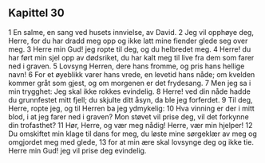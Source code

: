 ## Kapittel 30

1 En salme, en sang ved husets innvielse, av David.
2 Jeg vil opphøye deg, Herre, for du har dradd meg opp og ikke latt mine fiender glede seg over meg.
3 Herre min Gud! jeg ropte til deg, og du helbredet meg.
4 Herre! du har ført min sjel opp av dødsriket, du har kalt meg til live fra dem som farer ned i graven.
5 Lovsyng Herren, dere hans fromme, og pris hans hellige navn!
6 For et øyeblikk varer hans vrede, en levetid hans nåde; om kvelden kommer gråt som gjest, og om morgenen er det frydesang.
7 Men jeg sa i min trygghet: Jeg skal ikke rokkes evindelig.
8 Herre! ved din nåde hadde du grunnfestet mitt fjell; du skjulte ditt åsyn, da ble jeg forferdet.
9 Til deg, Herre, ropte jeg, og til Herren ba jeg ydmykelig:
10 Hva vinning er der i mitt blod, i at jeg farer ned i graven? Mon støvet vil prise deg, vil det forkynne din trofasthet?
11 Hør, Herre, og vær meg nådig! Herre, vær min hjelper!
12 Du omskiftet min klage til dans for meg, du løste mine sørgeklær av meg og omgjordet meg med glede,
13 for at min ære skal lovsynge deg og ikke tie. Herre min Gud! jeg vil prise deg evindelig.
